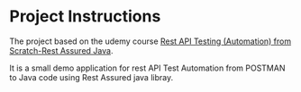 # Project Instructions

The project based on the udemy course [Rest API Testing (Automation) from Scratch-Rest Assured Java](https://www.udemy.com/course/rest-api-automation-testing-rest-assured).

It is a small demo application for rest API Test Automation from POSTMAN to Java code using Rest Assured java libray. 
